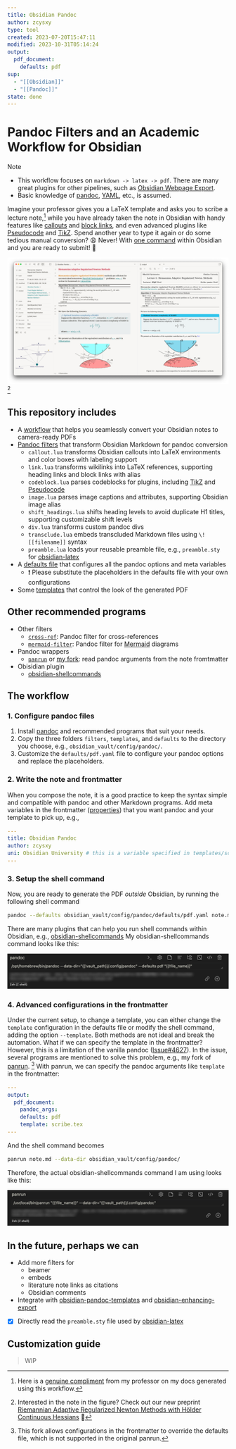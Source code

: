 ```yaml
---
title: Obsidian Pandoc
author: zcysxy
type: tool
created: 2023-07-20T15:47:11
modified: 2023-10-31T05:14:24
output:
  pdf_document:
    defaults: pdf
sup:
  - "[[Obsidian]]"
  - "[[Pandoc]]"
state: done
---
```


# Pandoc Filters and an Academic Workflow for Obsidian

> [!NOTE]
>
> - This workflow focuses on `markdown -> latex -> pdf`. There are many great plugins for other pipelines, such as [Obsidian Webpage Export](https://github.com/KosmosisDire/obsidian-webpage-export).
> - Basic knowledge of [pandoc](https://pandoc.org/), [YAML](https://yaml.org/), etc., is assumed.

Imagine your professor gives you a LaTeX template and asks you to scribe a lecture note,[^3] while you have already taken the note in Obsidian with handy features like [callouts](https://help.obsidian.md/Editing+and+formatting/Callouts) and [block links](https://help.obsidian.md/Linking+notes+and+files/Internal+links#Link+to+a+block+in+a+note), and even advanced plugins like [Pseudocode](https://github.com/ytliu74/obsidian-pseudocode) and [TikZ](https://github.com/artisticat1/obsidian-tikzjax). Spend another year to type it again or do some tedious manual conversion? 😩 Never! With [one command](#3-setup-the-shell-command) within Obsidian and you are ready to submit! 🥳

![Generated PDF viewed within Obsidian](https://raw.githubusercontent.com/zcysxy/figurebed/master/img/obsidian-pandoc.png)[^1]

[^3]: Here is a [genuine compliment](https://raw.githubusercontent.com/zcysxy/obsidian-pandoc-filters/main/assets/compliment.png) from my professor on my docs generated using this workflow.
[^1]: Interested in the note in the figure? Check out our new preprint [Riemannian Adaptive Regularized Newton Methods with Hölder Continuous Hessians](https://arxiv.org/abs/2309.04052) 🎉

## This repository includes

- A [workflow](#the-workflow) that helps you seamlessly convert your Obsidian notes to camera-ready PDFs
- [Pandoc filters](https://pandoc.org/lua-filters.html) that transform Obsidian Markdown for pandoc conversion
  - `callout.lua` transforms Obsidian callouts into LaTeX environments and color boxes with labeling support
  - `link.lua` transforms wikilinks into LaTeX references, supporting heading links and block links with alias
  - `codeblock.lua` parses codeblocks for plugins, including [TikZ](https://github.com/artisticat1/obsidian-tikzjax) and [Pseudocode](https://github.com/ytliu74/obsidian-pseudocode#use-in-block-preamble)
  - `image.lua` parses image captions and attributes, supporting Obsidian image alias
  - `shift_headings.lua` shifts heading levels to avoid duplicate H1 titles, supporting customizable shift levels
  - `div.lua` transforms custom pandoc divs
  - `transclude.lua` embeds transcluded Markdown files using `\![[filename]]` syntax
  - `preamble.lua` loads your reusable preamble file, e.g., `preamble.sty` for [obsidian-latex](https://github.com/wei2912/obsidian-latex)
- A [defaults file](https://pandoc.org/MANUAL.html#defaults-files) that configures all the pandoc options and meta variables
  - ❗ Please substitute the placeholders in the defaults file with your own configurations
- Some [templates](https://pandoc.org/MANUAL.html#templates) that control the look of the generated PDF

<!-- Please refer to the [customization guide](#customization-guide) for the detailed description of these files. -->

## Other recommended programs

- Other filters
  - [`cross-ref`](https://github.com/lierdakil/pandoc-crossref): Pandoc filter for cross-references
  - [`mermaid-filter`](https://github.com/raghur/mermaid-filter): Pandoc filter for [Mermaid](https://mermaid-js.github.io/mermaid/#/) diagrams
- Pandoc wrappers
  - [`panrun`](https://github.com/mb21/panrun) or [my fork](https://github.com/zcysxy/panrun): read pandoc arguments from the note fromtmatter
- Obisidian plugin
  - [obsidian-shellcommands](https://github.com/Taitava/obsidian-shellcommands)

## The workflow

### 1. Configure pandoc files

1. Install [pandoc](https://pandoc.org/installing.html) and recommended programs that suit your needs.
2. Copy the three folders `filters`, `templates`, and `defaults` to the directory you choose, e.g., `obsidian_vault/config/pandoc/`.
3. Customize the `defaults/pdf.yaml` file to configure your pandoc options and replace the placeholders.

### 2. Write the note and frontmatter

When you compose the note, it is a good practice to keep the syntax simple and compatible with pandoc and other Markdown programs.
Add meta variables in the frontmatter ([properties](https://help.obsidian.md/Editing+and+formatting/Properties)) that you want pandoc and your template to pick up, e.g.,

```yaml
---
title: Obsidian Pandoc
author: zcysxy
uni: Obsidian University # this is a variable specified in templates/scribe.tex
---
```

### 3. Setup the shell command

Now, you are ready to generate the PDF _outside_ Obsidian, by running the following shell command

```bash
pandoc --defaults obsidian_vault/config/pandoc/defaults/pdf.yaml note.md
```

There are many plugins that can help you run shell commands within Obsidian, e.g., [obsidian-shellcommands](https://github.com/Taitava/obsidian-shellcommands)
My obsidian-shellcommands command looks like this:

![image.png](https://raw.githubusercontent.com/zcysxy/Figurebed/master/img/20231031051316.png)

### 4. Advanced configurations in the frontmatter

Under the current setup, to change a template, you can either change the `template` configuration in the defaults file or modify the shell command, adding the option `--template`.
Both methods are not ideal and break the automation.
What if we can specify the template in the frontmatter?
However, this is a limitation of the vanilla pandoc ([Issue#4627](https://github.com/jgm/pandoc/issues/4627)).
In the issue, several programs are mentioned to solve this problem, e.g., my fork of [panrun](https://github.com/zcysxy/panrun). [^2]
With panrun, we can specify the pandoc arguments like `template` in the frontmatter:

```yaml
---
output:
  pdf_document:
    pandoc_args:
    defaults: pdf
    template: scribe.tex
---
```

And the shell command becomes

```bash
panrun note.md --data-dir obsidian_vault/config/pandoc/
```

Therefore, the actual obsidian-shellcommands command I am using looks like this:

![image.png](https://raw.githubusercontent.com/zcysxy/Figurebed/master/img/20231031051422.png)

[^2]: This fork allows configurations in the frontmatter to override the defaults file, which is not supported in the original panrun.

## In the future, perhaps we can

- Add more filters for
  - beamer
  - embeds
  - literature note links as citations
  - Obsidian comments
- Integrate with [obsidian-pandoc-templates](https://github.com/universvm/obsidian-pandoc-templates) and [obsidian-enhancing-export](https://github.com/mokeyish/obsidian-enhancing-export)
- [x] Directly read the `preamble.sty` file used by [obsidian-latex](https://github.com/wei2912/obsidian-latex)

## Customization guide

> WIP
